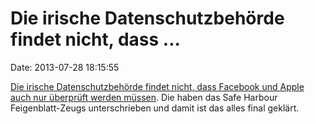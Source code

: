 Die irische Datenschutzbehörde findet nicht, dass \...
======================================================

Date: 2013-07-28 18:15:55

[Die irische Datenschutzbehörde findet nicht, dass Facebook und Apple
auch nur überprüft werden
müssen](http://rt.com/news/ireland-apple-facebook-nsa-investigation-628/).
Die haben das Safe Harbour Feigenblatt-Zeugs unterschrieben und damit
ist das alles final geklärt.

